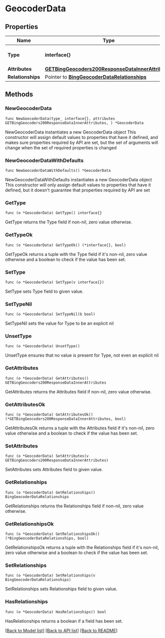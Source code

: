 # GeocoderData

## Properties

Name | Type | Description | Notes
------------ | ------------- | ------------- | -------------
**Type** | **interface{}** | The resource&#39;s type | 
**Attributes** | [**GETBingGeocoders200ResponseDataInnerAttributes**](GETBingGeocoders200ResponseDataInnerAttributes.md) |  | 
**Relationships** | Pointer to [**BingGeocoderDataRelationships**](BingGeocoderDataRelationships.md) |  | [optional] 

## Methods

### NewGeocoderData

`func NewGeocoderData(type_ interface{}, attributes GETBingGeocoders200ResponseDataInnerAttributes, ) *GeocoderData`

NewGeocoderData instantiates a new GeocoderData object
This constructor will assign default values to properties that have it defined,
and makes sure properties required by API are set, but the set of arguments
will change when the set of required properties is changed

### NewGeocoderDataWithDefaults

`func NewGeocoderDataWithDefaults() *GeocoderData`

NewGeocoderDataWithDefaults instantiates a new GeocoderData object
This constructor will only assign default values to properties that have it defined,
but it doesn't guarantee that properties required by API are set

### GetType

`func (o *GeocoderData) GetType() interface{}`

GetType returns the Type field if non-nil, zero value otherwise.

### GetTypeOk

`func (o *GeocoderData) GetTypeOk() (*interface{}, bool)`

GetTypeOk returns a tuple with the Type field if it's non-nil, zero value otherwise
and a boolean to check if the value has been set.

### SetType

`func (o *GeocoderData) SetType(v interface{})`

SetType sets Type field to given value.


### SetTypeNil

`func (o *GeocoderData) SetTypeNil(b bool)`

 SetTypeNil sets the value for Type to be an explicit nil

### UnsetType
`func (o *GeocoderData) UnsetType()`

UnsetType ensures that no value is present for Type, not even an explicit nil
### GetAttributes

`func (o *GeocoderData) GetAttributes() GETBingGeocoders200ResponseDataInnerAttributes`

GetAttributes returns the Attributes field if non-nil, zero value otherwise.

### GetAttributesOk

`func (o *GeocoderData) GetAttributesOk() (*GETBingGeocoders200ResponseDataInnerAttributes, bool)`

GetAttributesOk returns a tuple with the Attributes field if it's non-nil, zero value otherwise
and a boolean to check if the value has been set.

### SetAttributes

`func (o *GeocoderData) SetAttributes(v GETBingGeocoders200ResponseDataInnerAttributes)`

SetAttributes sets Attributes field to given value.


### GetRelationships

`func (o *GeocoderData) GetRelationships() BingGeocoderDataRelationships`

GetRelationships returns the Relationships field if non-nil, zero value otherwise.

### GetRelationshipsOk

`func (o *GeocoderData) GetRelationshipsOk() (*BingGeocoderDataRelationships, bool)`

GetRelationshipsOk returns a tuple with the Relationships field if it's non-nil, zero value otherwise
and a boolean to check if the value has been set.

### SetRelationships

`func (o *GeocoderData) SetRelationships(v BingGeocoderDataRelationships)`

SetRelationships sets Relationships field to given value.

### HasRelationships

`func (o *GeocoderData) HasRelationships() bool`

HasRelationships returns a boolean if a field has been set.


[[Back to Model list]](../README.md#documentation-for-models) [[Back to API list]](../README.md#documentation-for-api-endpoints) [[Back to README]](../README.md)


